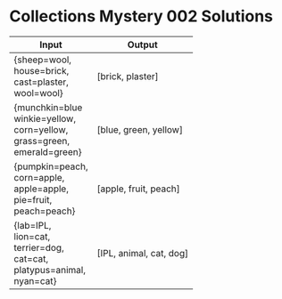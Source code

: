 # Collections Mystery 002 Solutions



| Input  | Output |
|-----|-----|
| {sheep=wool,</li><br>house=brick,</li><br>cast=plaster,</li><br>wool=wool}| [brick, plaster] |
|{munchkin=blue</li><br>winkie=yellow,</li><br>corn=yellow,</li><br>grass=green,</li><br>emerald=green} | [blue, green, yellow] |
| {pumpkin=peach,<br>corn=apple,<br>apple=apple,<br>pie=fruit,<br>    peach=peach}|[apple, fruit, peach]| 
|{lab=IPL,<br> lion=cat,<br> terrier=dog,<br> cat=cat,<br> platypus=animal,<br> nyan=cat}| [IPL, animal, cat, dog] |
